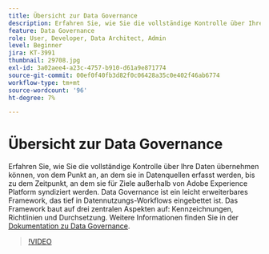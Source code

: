 ```yaml
---
title: Übersicht zur Data Governance
description: Erfahren Sie, wie Sie die vollständige Kontrolle über Ihre Daten übernehmen können, von dem Punkt an, an dem sie in Datenquellen erfasst werden, bis zu dem Zeitpunkt, an dem sie für Ziele außerhalb von Adobe Experience Platform syndiziert werden.
feature: Data Governance
role: User, Developer, Data Architect, Admin
level: Beginner
jira: KT-3991
thumbnail: 29708.jpg
exl-id: 3a02aee4-a23c-4757-b910-d61a9e871774
source-git-commit: 00ef0f40fb3d82f0c06428a35c0e402f46ab6774
workflow-type: tm+mt
source-wordcount: '96'
ht-degree: 7%

---
```


# Übersicht zur Data Governance

Erfahren Sie, wie Sie die vollständige Kontrolle über Ihre Daten übernehmen können, von dem Punkt an, an dem sie in Datenquellen erfasst werden, bis zu dem Zeitpunkt, an dem sie für Ziele außerhalb von Adobe Experience Platform syndiziert werden. Data Governance ist ein leicht erweiterbares Framework, das tief in Datennutzungs-Workflows eingebettet ist. Das Framework baut auf drei zentralen Aspekten auf: Kennzeichnungen, Richtlinien und Durchsetzung. Weitere Informationen finden Sie in der [Dokumentation zu Data Governance](https://experienceleague.adobe.com/docs/experience-platform/data-governance/home.html?lang=de).

>[!VIDEO](https://video.tv.adobe.com/v/29708?learn=on)
